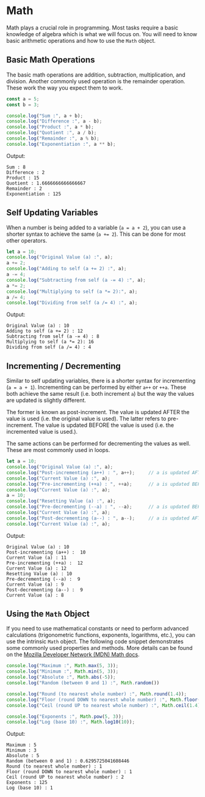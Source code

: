 # Math

Math plays a crucial role in programming. Most tasks require a basic knowledge of algebra which is what we will focus on. You will need to know basic arithmetic operations and how to use the `Math` object.

## Basic Math Operations

The basic math operations are addition, subtraction, multiplication, and division. Another commonly used operation is the remainder operation. These work the way you expect them to work.

```ts
const a = 5;
const b = 3;

console.log("Sum :", a + b);
console.log("Difference :", a - b);
console.log("Product :", a * b);
console.log("Quotient :", a / b);
console.log("Remainder :", a % b);
console.log("Exponentiation :", a ** b);
```

Output:

```
Sum : 8
Difference : 2
Product : 15
Quotient : 1.6666666666666667
Remainder : 2
Exponentiation : 125
```

## Self Updating Variables

When a number is being added to a variable (`a = a + 2`), you can use a shorter syntax to achieve the same (`a += 2`). This can be done for most other operators.

```ts
let a = 10;
console.log("Original Value (a) :", a);
a += 2;
console.log("Adding to self (a += 2) :", a);
a -= 4;
console.log("Subtracting from self (a -= 4) :", a);
a *= 2;
console.log("Multiplying to self (a *= 2):", a);
a /= 4;
console.log("Dividing from self (a /= 4) :", a);
```

Output: 

```
Original Value (a) : 10
Adding to self (a += 2) : 12
Subtracting from self (a -= 4) : 8
Multiplying to self (a *= 2): 16
Dividing from self (a /= 4) : 4
```

## Incrementing / Decrementing

Similar to self updating variables, there is a shorter syntax for incrementing (`a = a + 1`). Incrementing can be performed by either `a++` or `++a`. These both achieve the same result (i.e. both increment `a`) but the way the values are updated is slightly different.

The former is known as post-increment. The value is updated AFTER the value is used (i.e. the original value is used). The latter refers to pre-increment. The value is updated BEFORE the value is used (i.e. the incremented value is used.).

The same actions can be performed for decrementing the values as well. These are most commonly used in loops.

```ts
let a = 10;
console.log("Original Value (a) :", a);
console.log("Post-incrementing (a++) : ", a++);     // a is updated AFTER printing
console.log("Current Value (a) :", a);
console.log("Pre-incrementing (++a) : ", ++a);      // a is updated BEFORE printing
console.log("Current Value (a) :", a);
a = 10;
console.log("Resetting Value (a) :", a);
console.log("Pre-decrementing (--a) : ", --a);      // a is updated BEFORE printing
console.log("Current Value (a) :", a);
console.log("Post-decrementing (a--) : ", a--);     // a is updated AFTER printing
console.log("Current Value (a) :", a);
```

Output:

```
Original Value (a) : 10
Post-incrementing (a++) :  10
Current Value (a) : 11
Pre-incrementing (++a) :  12
Current Value (a) : 12
Resetting Value (a) : 10
Pre-decrementing (--a) :  9
Current Value (a) : 9
Post-decrementing (a--) :  9
Current Value (a) : 8
```

## Using the `Math` Object

If you need to use mathematical constants or need to perform advanced calculations (trigonometric functions, exponents, logarithms, etc.), you can use the intrinsic `Math` object. The following code snippet demonstrates some commonly used properties and methods. More details can be found on the [Mozilla Developer Network (MDN) Math docs](https://developer.mozilla.org/en-US/docs/Web/JavaScript/Reference/Global_Objects/Math). 

```ts
console.log("Maximum :", Math.max(5, 3));
console.log("Minimum :", Math.min(5, 3));
console.log("Absolute :", Math.abs(-5));
console.log("Random (between 0 and 1) :", Math.random())

console.log("Round (to nearest whole number) :", Math.round(1.4));
console.log("Floor (round DOWN to nearest whole number) :", Math.floor(1.4));
console.log("Ceil (round UP to nearest whole number) :", Math.ceil(1.4));

console.log("Exponents :", Math.pow(5, 3));
console.log("Log (base 10) :", Math.log10(10));
```

Output:

```
Maximum : 5
Minimum : 3
Absolute : 5
Random (between 0 and 1) : 0.6295725041608446
Round (to nearest whole number) : 1
Floor (round DOWN to nearest whole number) : 1
Ceil (round UP to nearest whole number) : 2
Exponents : 125
Log (base 10) : 1
```